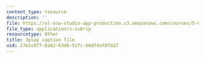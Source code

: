 ```yaml
---
content_type: resource
description: ''
file: https://ol-ocw-studio-app-production.s3.amazonaws.com/courses/5-08j-biological-chemistry-ii-spring-2016/27e1c0770a8263db51fcb6df4af8fa27_Tl9wrTWiFQY.srt
file_type: application/x-subrip
resourcetype: Other
title: 3play caption file
uid: 27e1c077-0a82-63db-51fc-b6df4af8fa27
---
```

